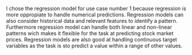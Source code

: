 I chose the regression model for use case number 1 because regression is more oppropiate to handle numerical predictions. Regression models can also consider historical data and relevant features to identify a pattern. Furthermore regression model can handle both linear and non-linear patterns wich makes it flexible for the task at predicting stock market prices. Regression models are also good at handling continuous target variables as the task is sto predict a value within a range of other values.
